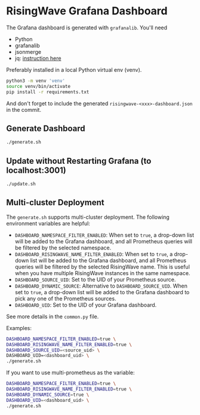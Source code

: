 # RisingWave Grafana Dashboard

The Grafana dashboard is generated with `grafanalib`. You'll need

- Python
- grafanalib
- jsonmerge
- jq: [instruction here](https://stedolan.github.io/jq/download/)

Preferably installed in a local Python virtual env (venv).

```bash
python3 -m venv 'venv'
source venv/bin/activate
pip install -r requirements.txt
```

And don't forget to include the generated `risingwave-<xxx>-dashboard.json` in the commit.

## Generate Dashboard

```bash
./generate.sh
```

## Update without Restarting Grafana (to localhost:3001)

```bash
./update.sh
```

## Multi-cluster Deployment

The `generate.sh` supports multi-cluster deployment. The following environment variables are helpful:

- `DASHBOARD_NAMESPACE_FILTER_ENABLED`: When set to `true`, a drop-down list will be added to the Grafana dashboard, and all Prometheus queries will be filtered by the selected namespace.
- `DASHBOARD_RISINGWAVE_NAME_FILTER_ENABLED`: When set to `true`, a drop-down list will be added to the Grafana dashboard, and all Prometheus queries will be filtered by the selected RisingWave name. This is useful when you have multiple RisingWave instances in the same namespace.
- `DASHBOARD_SOURCE_UID`: Set to the UID of your Prometheus source.
- `DASHBOARD_DYNAMIC_SOURCE`: Alternative to `DASHBOARD_SOURCE_UID`. When set to `true`, a drop-down list will be added to the Grafana dashboard to pick any one of the Prometheus sources.
- `DASHBOARD_UID`: Set to the UID of your Grafana dashboard.

See more details in the `common.py` file.

Examples:

```bash
DASHBOARD_NAMESPACE_FILTER_ENABLED=true \
DASHBOARD_RISINGWAVE_NAME_FILTER_ENABLED=true \
DASHBOARD_SOURCE_UID=<source_uid> \
DASHBOARD_UID=<dashboard_uid> \
./generate.sh
```

If you want to use multi-prometheus as the variable:

```bash
DASHBOARD_NAMESPACE_FILTER_ENABLED=true \
DASHBOARD_RISINGWAVE_NAME_FILTER_ENABLED=true \
DASHBOARD_DYNAMIC_SOURCE=true \
DASHBOARD_UID=<dashboard_uid> \
./generate.sh
```
